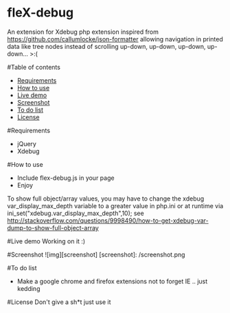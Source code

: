 # fleX-debug
An extension for Xdebug php extension inspired from https://github.com/callumlocke/json-formatter allowing navigation in printed data like tree nodes instead of scrolling up-down, up-down, up-down, up-down... >:( 

#Table of contents

- [Requirements](#requirements)
- [How to use](#how-to-use)
- [Live demo](#demo)
- [Screenshot ](#screenshot)
- [To do list](#to-do-list)
- [License](#license)


#<a name="requirements"></a>Requirements
- jQuery
- Xdebug

#<a name="how-to-use"></a>How to use
- Include flex-debug.js in your page 
- Enjoy

To show full object/array values, you may have to change the xdebug var_display_max_depth variable to a greater value in php.ini or at runtime via ini_set("xdebug.var_display_max_depth",10);
see http://stackoverflow.com/questions/9998490/how-to-get-xdebug-var-dump-to-show-full-object-array

#<a name="demo"></a>Live demo
Working on it :)

#<a name="screenshot"></a>Screenshot
![img][screenshot]
[screenshot]: /screenshot.png

#<a name="to-do-list"></a>To do list
- Make a google chrome and firefox extensions not to forget IE .. just kedding 

#<a name="license"></a>License
Don't give a sh*t just use it 